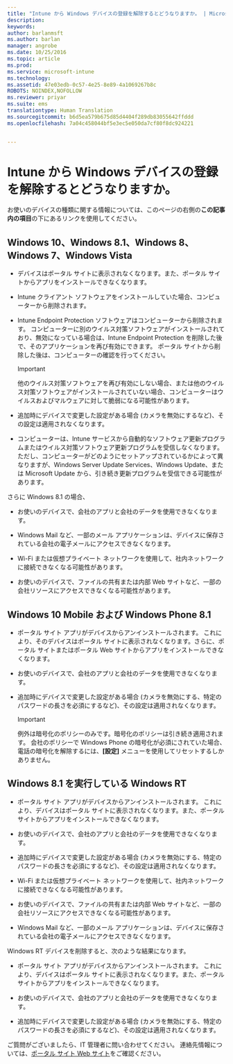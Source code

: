 ```yaml
---
title: "Intune から Windows デバイスの登録を解除するとどうなりますか。 | Microsoft Docs"
description: 
keywords: 
author: barlanmsft
ms.author: barlan
manager: angrobe
ms.date: 10/25/2016
ms.topic: article
ms.prod: 
ms.service: microsoft-intune
ms.technology: 
ms.assetid: 47e03edb-0c57-4e25-8e89-4a1069267b8c
ROBOTS: NOINDEX,NOFOLLOW
ms.reviewer: priyar
ms.suite: ems
translationtype: Human Translation
ms.sourcegitcommit: b6d5ea579b675d85d4404f289db83055642ffddd
ms.openlocfilehash: 7a04c458044bf5e3ec5e050da7cf80f8dc924221


---
```



# <a name="what-happens-if-you-unenroll-your-windows-device-from-intune"></a>Intune から Windows デバイスの登録を解除するとどうなりますか。

お使いのデバイスの種類に関する情報については、このページの右側の**この記事内の項目**の下にあるリンクを使用してください。


## <a name="windows-10-windows-81-windows-8-windows-7-windows-vista"></a>Windows 10、Windows 8.1、Windows 8、Windows 7、Windows Vista

-   デバイスはポータル サイトに表示されなくなります。また、ポータル サイトからアプリをインストールできなくなります。

-   Intune クライアント ソフトウェアをインストールしていた場合、コンピューターから削除されます。

-   Intune Endpoint Protection ソフトウェアはコンピューターから削除されます。 コンピューターに別のウイルス対策ソフトウェアがインストールされており、無効になっている場合は、Intune Endpoint Protection を削除した後で、そのアプリケーションを再び有効にできます。 ポータル サイトから削除した後は、コンピューターの確認を行ってください。

    > [!IMPORTANT]
    > 他のウイルス対策ソフトウェアを再び有効にしない場合、または他のウイルス対策ソフトウェアがインストールされていない場合、コンピューターはウイルスおよびマルウェアに対して脆弱になる可能性があります。

-   追加時にデバイスで変更した設定がある場合 (カメラを無効にするなど)、その設定は適用されなくなります。

-   コンピューターは、Intune サービスから自動的なソフトウェア更新プログラムまたはウイルス対策ソフトウェア更新プログラムを受信しなくなります。 ただし、コンピューターがどのようにセットアップされているかによって異なりますが、Windows Server Update Services、Windows Update、または Microsoft Update から、引き続き更新プログラムを受信できる可能性があります。

さらに Windows 8.1 の場合、

-   お使いのデバイスで、会社のアプリと会社のデータを使用できなくなります。

-   Windows Mail など、一部のメール アプリケーションは、デバイスに保存されている会社の電子メールにアクセスできなくなります。

-   Wi-Fi または仮想プライベート ネットワークを使用して、社内ネットワークに接続できなくなる可能性があります。

-   お使いのデバイスで、ファイルの共有または内部 Web サイトなど、一部の会社リソースにアクセスできなくなる可能性があります。

## <a name="windows-10-mobile-and-windows-phone-81"></a>Windows 10 Mobile および Windows Phone 8.1

-   ポータル サイト アプリがデバイスからアンインストールされます。 これにより、そのデバイスはポータル サイトに表示されなくなります。さらに、ポータル サイトまたはポータル Web サイトからアプリをインストールできなくなります。

-   お使いのデバイスで、会社のアプリと会社のデータを使用できなくなります。

-   追加時にデバイスで変更した設定がある場合 (カメラを無効にする、特定のパスワードの長さを必須にするなど)、その設定は適用されなくなります。

    > [!IMPORTANT]
    > 例外は暗号化のポリシーのみです。暗号化のポリシーは引き続き適用されます。 会社のポリシーで Windows Phone の暗号化が必須にされていた場合、電話の暗号化を解除するには、**[設定]** メニューを使用してリセットするしかありません。

## <a name="windows-rt-running-windows-81"></a>Windows 8.1 を実行している Windows RT

-   ポータル サイト アプリがデバイスからアンインストールされます。 これにより、デバイスはポータル サイトに表示されなくなります。また、ポータル サイトからアプリをインストールできなくなります。

-   お使いのデバイスで、会社のアプリと会社のデータを使用できなくなります。

-   追加時にデバイスで変更した設定がある場合 (カメラを無効にする、特定のパスワードの長さを必須にするなど)、その設定は適用されなくなります。

-   Wi-Fi または仮想プライベート ネットワークを使用して、社内ネットワークに接続できなくなる可能性があります。

-   お使いのデバイスで、ファイルの共有または内部 Web サイトなど、一部の会社リソースにアクセスできなくなる可能性があります。

-   Windows Mail など、一部のメール アプリケーションは、デバイスに保存されている会社の電子メールにアクセスできなくなります。

Windows RT デバイスを削除すると、次のような結果になります。

-   ポータル サイト アプリがデバイスからアンインストールされます。 これにより、デバイスはポータル サイトに表示されなくなります。また、ポータル サイトからアプリをインストールできなくなります。

-   お使いのデバイスで、会社のアプリと会社のデータを使用できなくなります。

-   追加時にデバイスで変更した設定がある場合 (カメラを無効にする、特定のパスワードの長さを必須にするなど)、その設定は適用されなくなります。

ご質問がございましたら、IT 管理者に問い合わせてください。 連絡先情報については、[ポータル サイト Web サイト](http://portal.manage.microsoft.com)をご確認ください。



<!--HONumber=Dec16_HO2-->


